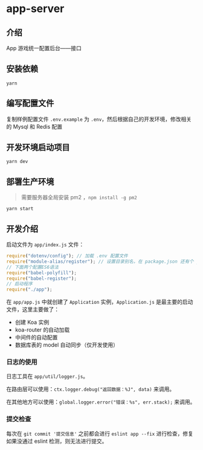 # app-server

## 介绍

App 游戏统一配置后台——接口

## 安装依赖

```
yarn
```

## 编写配置文件

复制样例配置文件 `.env.example` 为 `.env`，然后根据自己的开发环境，修改相关的 Mysql 和 Redis 配置

## 开发环境启动项目

```
yarn dev
```

## 部署生产环境

> 需要服务器全局安装 pm2 ，`npm install -g pm2`

```
yarn start
```

## 开发介绍

启动文件为 `app/index.js` 文件：

```javascript
require("dotenv/config"); // 加载 .env 配置文件
require("module-alias/register"); // 设置目录别名，在 package.json 还有个 _moduleAliases
// 下面两个配置ES6语法
require("babel-polyfill");
require("babel-register");
// 启动程序
require("./app");
```

在 `app/app.js` 中就创建了 `Application` 实例，`Application.js` 是最主要的启动文件，这里主要做了：

-   创建 Koa 实例
-   koa-router 的自动加载
-   中间件的自动配置
-   数据库表的 model 自动同步（仅开发使用）

### 日志的使用

日志工具在 `app/util/logger.js`。

在路由层可以使用：`ctx.logger.debug("返回数据：%J", data)` 来调用。

在其他地方可以使用：`global.logger.error("错误：%s", err.stack);` 来调用。

### 提交检查

每次在 `git commit '提交信息'` 之前都会进行 `eslint app --fix` 进行检查，修复
如果没通过 eslint 检测，则无法进行提交。

